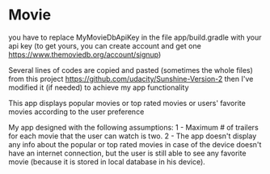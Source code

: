 # Movie
you have to replace MyMovieDbApiKey in the file app/build.gradle with your api key (to get yours, you can create account and get one https://www.themoviedb.org/account/signup)

Several lines of codes are copied and pasted (sometimes the whole files) from this project https://github.com/udacity/Sunshine-Version-2 then I've modified it (if needed) to achieve my app functionality

This app displays popular movies or top rated movies or users' favorite movies according to the user preference

My app designed with the following assumptions:
1 - Maximum # of trailers for each movie that the user can watch is two.
2 - The app doesn't display any info about the popular or top rated movies in case of the device doesn't have an internet connection, but the user is still able to see any favorite movie (because it is stored in local database in his device).





